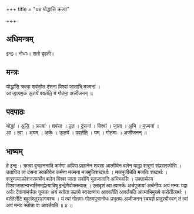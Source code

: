 +++
title = "०४ योद्धासि क्रत्वा"

+++
## अधिमन्त्रम्
इन्द्रः। नोधाः। सतो बृहती।

## मन्त्रः
योद्धा॑सि॒ क्रत्वा॒ शव॑सो॒त दं॒सना॒ विश्वा॑ जा॒ताभि म॒ज्मना॑ ।  
आ त्वा॒यम॒र्क ऊ॒तये॑ ववर्तति॒ यं गोत॑मा॒ अजी॑जनन् ॥

## पदपाठः
योद्धा॑ । अ॒सि॒ । क्रत्वा॑ । शव॑सा । उ॒त । दं॒सना॑ । विश्वा॑ । जा॒ता । अ॒भि । म॒ज्मना॑ ।  
आ । त्वा॒ । अ॒यम् । अ॒र्कः । ऊ॒तये॑ । व॒व॒र्त॒ति॒ । यम् । गोत॑माः । अजी॑जनन् ॥

## भाष्यम्
हे इन्द्र । क्रत्वा वृत्रहननादि कर्मणा अपिवा प्रज्ञानेन शवसा आत्मीयेन बलेन याद्धा शत्रूणां संप्रहारकोसि । उतापिच त्वं दंसना स्वकीयेन कर्मणा मज्मना मजमुजिशब्दार्थाः । मजमुजीचेति मजतिः शब्दार्थः । शत्रूणामाक्रोशनसमर्थेन बलेन विश्वा जाता सर्वाणि भुतजातानि अभिभवसि । उक्तार्थस्य विश्वाजातान्यभ्यस्मिमह्नेत्यादिषु इन्द्रेणैवोक्तत्वात् । एतादृशं त्वा त्वामर्कः अर्चपूजायां अर्चनीयः अयं मन्त्रः यद्वा अर्कः देवानामर्चकः पूजकः अयं स्तोता ऊतये स्वरक्षणाय आववर्तति आवर्तयति आत्माभिमुख्ये करोतीत्यर्थः । वर्ततेर्लेटि बहुलंश्लुरडागमश्च । यं त्वां गोतमाः गोतमपुत्रानोधः प्रभृतयः अजीजनन् स्वयज्ञे प्रादुरबीभवन् तं त्वां अयं मन्त्रः स्तोता वा आवर्तयति ॥ ४ ॥
